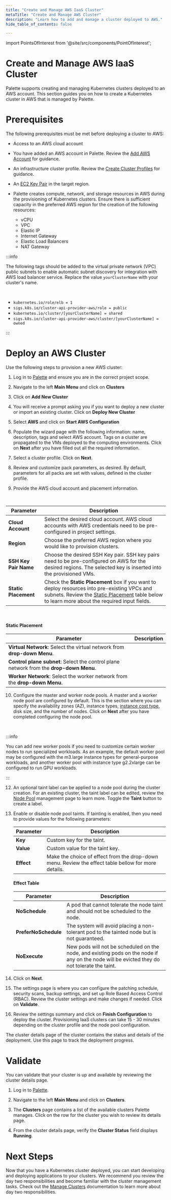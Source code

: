 ```yaml
---
title: "Create and Manage AWS IaaS Cluster"
metaTitle: "Create and Manage AWS Cluster"
description: "Learn how to add and manage a cluster deployed to AWS."
hide_table_of_contents: false

---
```





import PointsOfInterest from '@site/src/components/PointOfInterest';

# Create and Manage AWS IaaS Cluster

Palette supports creating and managing Kubernetes clusters deployed to an AWS account. This section guides you on how to create a Kubernetes cluster in AWS that is managed by Palette.

# Prerequisites

The following prerequisites must be met before deploying a cluster to AWS:

- Access to an AWS cloud account 


- You have added an AWS account in Palette. Review the [Add AWS Account](/clusters/public-cloud/aws/add-aws-accounts) for guidance.


- An infrastructure cluster profile. Review the [Create Cluster Profiles](/cluster-profiles/task-define-profile) for guidance.


- An [EC2 Key Pair](https://docs.aws.amazon.com/AWSEC2/latest/UserGuide/ec2-key-pairs.html) in the target region.


- Palette creates compute, network, and storage resources in AWS during the provisioning of Kubernetes clusters. Ensure there is sufficient capacity in the preferred AWS region for the creation of the following resources:
    - vCPU
    - VPC
    - Elastic IP
    - Internet Gateway
    - Elastic Load Balancers
    - NAT Gateway


:::info


The following tags should be added to the virtual private network (VPC) public subnets to enable automatic subnet discovery for integration with AWS load balancer service. Replace the value `yourClusterName` with your cluster's name.

<br />

- `kubernetes.io/role/elb = 1`
- `sigs.k8s.io/cluster-api-provider-aws/role = public`
- `kubernetes.io/cluster/[yourClusterName] = shared` 
- `sigs.k8s.io/cluster-api-provider-aws/cluster/[yourClusterName] = owned`

:::


# Deploy an AWS Cluster

Use the following steps to provision a new AWS cluster:

1. Log in to [Palette](https://console.spectrocloud.com) and ensure you are in the correct project scope.


2. Navigate to the left **Main Menu** and click on **Clusters**


3. Click on **Add New Cluster**


4. You will receive a prompt asking you if you want to deploy a new cluster or import an existing cluster. Click on **Deploy New Cluster**


5. Select **AWS** and click on **Start AWS Configuration**


6. Populate the wizard page with the following information: name, description, tags and select AWS account. Tags on a cluster are propagated to the VMs deployed to the computing environments. Click on **Next** after you have filled out all the required information.


7. Select a cluster profile. Click on **Next**.


8. Review and customize pack parameters, as desired. By default, parameters for all packs are set with values, defined in the cluster profile.


9. Provide the AWS cloud account and placement information.

  <br />

  |**Parameter**| **Description**|
  |-------------|---------------|
  |**Cloud Account** | Select the desired cloud account. AWS cloud accounts with AWS credentials need to be pre-configured in project settings.|
  |**Region** | Choose the preferred AWS region where you would like to provision clusters.|
  |**SSH Key Pair Name** | Choose the desired SSH Key pair. SSH key pairs need to be pre-configured on AWS for the desired regions. The selected key is inserted into the provisioned VMs.|
  |**Static Placement** | Check the **Static Placement** box if you want to deploy resources into pre-existing VPCs and subnets. Review the [Static Placement](/clusters/public-cloud/aws/create-cluster#staticplacement) table below to learn more about the required input fields.|
  
  <br />

  #### Static Placement

  |Parameter|Description|
  |---|---|
  |**Virtual Network**: Select the virtual network from **drop-down Menu**.|
  |**Control plane subnet**: Select the control plane network from the **drop-down Menu**.|
  |**Worker Network**: Select the worker network from the **drop-down Menu**. |
  


10. Configure the master and worker node pools. A master and a worker node pool are configured by default. This is the section where you can specify the availability zones (AZ), instance types, [instance cost type](/clusters/public-cloud/aws/architecture#spotinstances), disk size, and the number of nodes. Click on **Next** after you have completed configuring the node pool.

  <br />

  :::info

  You can add new worker pools if you need to customize certain worker nodes to run specialized workloads. As an example, the default worker pool may be configured with the m3.large instance types for general-purpose workloads, and another worker pool with instance type g2.2xlarge can be configured to run GPU workloads.

  :::






12. An optional taint label can be applied to a node pool during the cluster creation. For an existing cluster, the taint label can be edited, review the [Node Pool](/clusters/cluster-management/node-pool) management page to learn more. Toggle the **Taint** button to create a label.


13. Enable or disable node pool taints. If tainting is enabled, then you need to provide values for the following parameters:
    
    |**Parameter**| **Description**|
    |-------------|---------------|
    |**Key**      |Custom key for the taint.|
    |**Value**    | Custom value for the taint key.|
    | **Effect**  | Make the choice of effect from the drop-down menu. Review the effect table bellow for more details. |
  
    #### Effect Table
    
    |**Parameter**| **Description**|
    |-------------|---------------|
    | **NoSchedule**|  A pod that cannot tolerate the node taint and should not be scheduled to the node. 
    | **PreferNoSchedule**| The system will avoid placing a non-tolerant pod to the tainted node but is not guaranteed.
    | **NoExecute**|  New pods will not be scheduled on the node, and existing pods on the node if any on the node will be evicted they do not tolerate the taint. |

14. Click on **Next**.  
    
15. The settings page is where you can configure the patching schedule, security scans, backup settings, and set up Role Based Access Control (RBAC). Review the cluster settings and make changes if needed. Click on **Validate**.

16. Review the settings summary and click on **Finish Configuration** to deploy the cluster. Provisioning IaaS clusters can take 15 - 30 minutes depending on the cluster profile and the node pool configuration.

The cluster details page of the cluster contains the status and details of the deployment. Use this page to track the deployment progress.


# Validate

You can validate that your cluster is up and available by reviewing the cluster details page. 

1. Log in to [Palette](https://console.spectrocloud.com).



2. Navigate to the left **Main Menu** and click on **Clusters**. 


3. The **Clusters** page contains a list of the available clusters Palette manages. Click on the row for the cluster you wish to review its details page. 



4. From the cluster details page, verify the **Cluster Status** field displays **Running**.


# Next Steps

Now that you have a Kubernetes cluster deployed, you can start developing and deploying applications to your clusters. We recommend you review the day two responsibilities and become familiar with the cluster management tasks. Check out the [Manage Clusters](/clusters/cluster-management) documentation to learn more about day two responsibilities. 